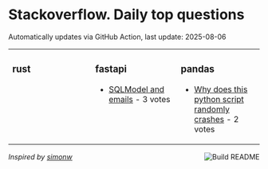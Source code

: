 # Stackoverflow. Daily top questions 

Automatically updates via GitHub Action, last update: <!-- date starts -->2025-08-06<!-- date ends -->


<table><tr><td valign="top" width="33%">

### rust
<!-- rust starts -->

<!-- rust ends -->
</td><td valign="top" width="34%">


### fastapi
<!-- fastapi starts -->
* [SQLModel and emails](https://stackoverflow.com/questions/79726238/sqlmodel-and-emails) - 3 votes
<!-- fastapi ends -->
</td><td valign="top" width="34%">


### pandas
<!-- pandas starts -->
* [Why does this python script randomly crashes](https://stackoverflow.com/questions/79727783/why-does-this-python-script-randomly-crashes) - 2 votes
<!-- pandas ends -->
</td></tr></table>

<a href="https://github.com/hp0404/hp0404/actions"><img src="https://github.com/hp0404/hp0404/workflows/Build%20README/badge.svg" align="right" alt="Build README"></a> <p>*Inspired by  [simonw](https://github.com/simonw/simonw)*</p>
